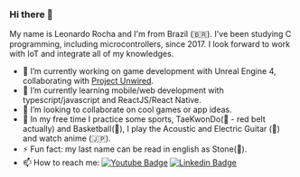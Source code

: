 ### Hi there 👋

<!-- **Leonardo-Rocha/Leonardo-Rocha** is a ✨ _special_ ✨ repository because its `README.md` (this file) appears on your GitHub profile.-->

My name is Leonardo Rocha  and I'm from Brazil (🇧🇷). I've been studying C programming, including microcontrollers, since 2017. I look forward to work with IoT and integrate all of my knowledges.

- 🔭 I’m currently working on game development with Unreal Engine 4, collaborating with [Project Unwired](https://www.patreon.com/unwiredproject).
- 🌱 I’m currently learning mobile/web development with typescript/javascript and ReactJS/React Native.
- 👯 I’m looking to collaborate on cool games or app ideas.
- 💬 In my free time I practice some sports, TaeKwonDo(🥋  - red belt actually) and Basketball(🏀), I play the Acoustic and Electric Guitar (🎸) and watch anime (🇯🇵). 
- ⚡ Fun fact: my last name can be read in english as Stone(🗿).
- 📫 How to reach me: 
[![Youtube Badge](https://img.shields.io/badge/-Youtube-FF0000?style=flat-square&labelColor=FF0000&logo=youtube&logoColor=white&link=https://www.youtube.com/c/ArtesExatas)](https://www.youtube.com/c/ArtesExatas)
[![Linkedin Badge](https://img.shields.io/badge/-LinkedIn-blue?style=flat-square&logo=Linkedin&logoColor=white&link=https://www.linkedin.com/in/leonardo-rocha-br/)](https://www.linkedin.com/in/leonardo-rocha-br/)
